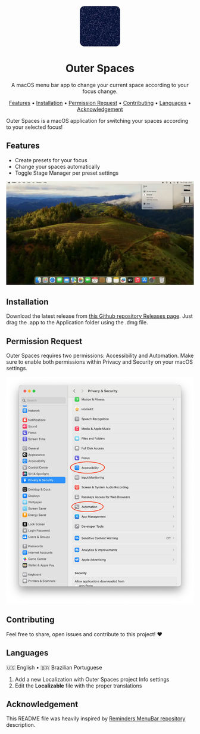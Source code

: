 
<div align="center">
  <img
    src="OS-Logo.webp"
    alt="Outer Spaces"
  >
  <h1>
    Outer Spaces
  </h1>
  <p>
   A macOS menu bar app to change your current space according to your focus change.
  </p>
  <p>
    <a href="#features">Features</a> •
    <a href="#installation">Installation</a> •
    <a href="#permission-request">Permission Request</a> •
    <a href="#contributing">Contributing</a> •
    <a href="#languages">Languages</a> •
    <a href="#acknowledgement">Acknowledgement</a>
  </p>
</div>

Outer Spaces is a macOS application for switching your spaces according to your selected focus!

## Features

* Create presets for your focus
* Change your spaces automatically
* Toggle Stage Manager per preset settings 

<div>
<img
    src="Example.webp"
    alt="Example animated image"
 >
 </div>

## Installation

Download the latest release from [this Github repository Releases page](https://github.com/Lospi/Outer-Spaces/releases).
Just drag the .app to the Application folder using the .dmg file.

## Permission Request

Outer Spaces requires two permissions: Accessibility and Automation. Make sure to enable both permissions within Privacy and Security on your macOS settings.

<div>
<img
    src="Settings.webp"
    alt="Settings image"
 >
 </div>

## Contributing

Feel free to share, open issues and contribute to this project! ❤️

## Languages

🇺🇸 English • 🇧🇷 Brazilian Portuguese

1.  Add a new Localization with Outer Spaces project Info settings
2.  Edit the **Localizable**  file with the proper translations

## Acknowledgement

This README file was heavily inspired by [Reminders MenuBar repository](https://github.com/DamascenoRafael/reminders-menubar) description.
